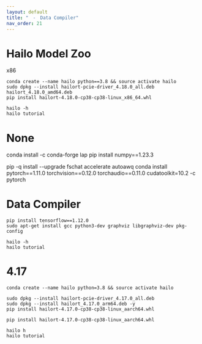 ```yaml
---
layout: default
title: "　-　Data Compiler"
nav_order: 21
---
```


# Hailo Model Zoo
x86
```
conda create --name hailo python==3.8 && source activate hailo
sudo dpkg --install hailort-pcie-driver_4.18.0_all.deb hailort_4.18.0_amd64.deb
pip install hailort-4.18.0-cp38-cp38-linux_x86_64.whl
```
```
hailo -h
hailo tutorial
```

# None
conda install -c conda-forge lap
pip install numpy==1.23.3

pip -q install --upgrade fschat accelerate autoawq
conda install pytorch==1.11.0 torchvision==0.12.0 torchaudio==0.11.0 cudatoolkit=10.2 -c pytorch
# Data Compiler
```
pip install tensorflow==1.12.0
sudo apt-get install gcc python3-dev graphviz libgraphviz-dev pkg-config

hailo -h
hailo tutorial
```

# 4.17
```
conda create --name hailo python=3.8 && source activate hailo
```
```
sudo dpkg --install hailort-pcie-driver_4.17.0_all.deb
sudo dpkg --install hailort_4.17.0_arm64.deb -y
pip install hailort-4.17.0-cp38-cp38-linux_aarch64.whl
```
```
pip install hailort-4.17.0-cp38-cp38-linux_aarch64.whl
```
```
hailo h
hailo tutorial
```


